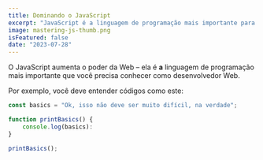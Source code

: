 ```yaml
---
title: Dominando o JavaScript
excerpt: "JavaScript é a linguagem de programação mais importante para o desenvolvimento Web. Você provavelmente não o conhece bem o suficiente!"
image: mastering-js-thumb.png
isFeatured: false
date: "2023-07-28"
---
```


O JavaScript aumenta o poder da Web &ndash; ela é **a** linguagem de programação mais importante que você precisa conhecer como desenvolvedor Web.

Por exemplo, você deve entender códigos como este:

```js
const basics = "Ok, isso não deve ser muito difícil, na verdade";

function printBasics() {
    console.log(basics):
}

printBasics();
```
